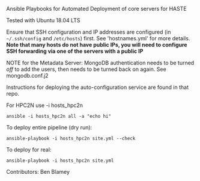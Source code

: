 Ansible Playbooks for Automated Deployment of core servers for HASTE



Tested with Ubuntu 18.04 LTS

Ensure that SSH configuration and IP addresses are configured (in `~/.ssh/config` and `/etc/hosts`) first. See 'hostnames.yml' for more details.
**Note that many hosts do not have public IPs, you will need to configure SSH forwarding via one of the servers with a public IP**

NOTE for the Metadata Server: MongoDB authentication needs to be turned *off* to add the users, then 
needs to be turned back on again. See mongodb.conf.j2

Instructions for deploying the auto-configuration service are found in that repo.

For HPC2N use -i hosts_hpc2n

```
ansible -i hosts_hpc2n all -a "echo hi"
```

To deploy entire pipeline (dry run):

```
ansible-playbook -i hosts_hpc2n site.yml --check
```

To deploy for real:
```
ansible-playbook -i hosts_hpc2n site.yml
```



Contributors: Ben Blamey
